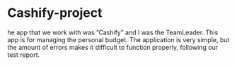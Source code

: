 # Cashify-project
he app that we work with was ”Cashify” and I was the TeamLeader. This app is for managing the personal budget. The application is very simple, but the amount of errors makes it difficult to function properly, following our test report. 
